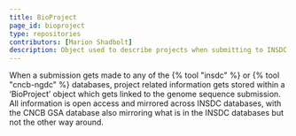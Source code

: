 ```yaml
---
title: BioProject
page_id: bioproject
type: repositories
contributors: [Marion Shadbolt]
description: Object used to describe projects when submitting to INSDC and CNCB repositories
---
```


When a submission gets made to any of the {% tool "insdc" %} or {% tool "cncb-ngdc" %} databases, project related information gets stored within a ‘BioProject’ object which gets linked to the genome sequence submission. All information is open access and mirrored across INSDC databases, with the CNCB GSA database also mirroring what is in the INSDC databases but not the other way around.
